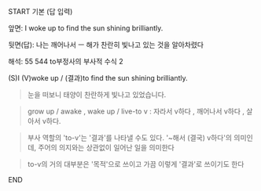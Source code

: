 START
기본 (답 입력)

앞면:
I woke up to find the sun shining brilliantly.


뒷면(답):
나는 깨어나서 ㅡ 해가 찬란히 빛나고 있는 것을 알아차렸다


해석:
55 544 to부정사의 부사적 수식 2

(S)I (V)woke up / (결과)to find the sun shining brilliantly.

> 눈을 떠보니 태양이 찬란하게 빛나고 있었습니다.

> grow up / awake , wake up / live-to v : 자라서 v하다 , 깨어나서 v하다 , 살아서 v하다.

> 부사 역할의 'to-v'는 '결과'를 나타낼 수도 있다.
> '~해서 (결국) v하다'의 의미인데,
> 주어의 의지와는 상관없이 일어난 일을 의미한다

> to-v의 거의 대부분은 '목적'으로 쓰이고 가끔 이렇게 '결과'로 쓰이기도 한다
<!--ID: 1695245973697-->
END